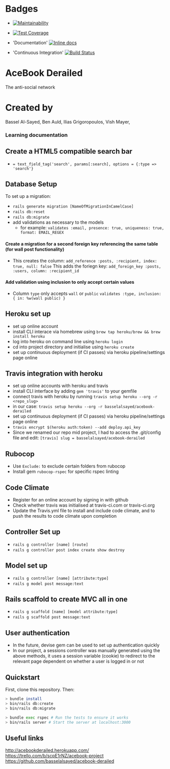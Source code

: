 # Badges

* [![Maintainability](https://api.codeclimate.com/v1/badges/00ec3fafb62856d2dc37/maintainability)](https://codeclimate.com/github/basselalsayed/acebook-derailed/maintainability)
* [![Test Coverage](https://api.codeclimate.com/v1/badges/00ec3fafb62856d2dc37/test_coverage)](https://codeclimate.com/github/basselalsayed/acebook-derailed/test_coverage)
  
* 'Documentation' [![Inline docs](http://inch-ci.org/github/basselalsayed/acebook-derailed.svg?branch=master)](http://inch-ci.org/github/basselalsayed/acebook-derailed)

* 'Continuous Integration' [![Build Status](https://travis-ci.org/basselalsayed/acebook-derailed.svg?branch=master)](https://travis-ci.org/basselalsayed/acebook-derailed)


# AceBook Derailed
The anti-social network

# Created by
Bassel Al-Sayed,
Ben Auld,
Ilias Grigoropoulos,
Vish Mayer,

### Learning documentation

## Create a HTML5 compatible search bar
*  `= text_field_tag('search', params[:search], options = {:type => 'search'}`
  
## Database Setup
To set up a migration:
* `rails generate migration [NameOfMigrationInCamelCase]`
* `rails db:reset`
* `rails db:migrate`
* add validations as necessary to the models
  * for example: `validates :email, presence: true, uniqueness: true, format: EMAIL_REGEX`
#### Create a migration for a second foreign key referencing the same table (for wall post functionality)
* This creates the column: `add_reference :posts, :recipient, index: true, null: false` 
  This adds the foriegn key: `add_foreign_key :posts, :users, column: :recipient_id`
#### Add validation using inclusion to only accept certain values
* Column `type` only accepts `wall` or `public` `validates :type, inclusion: { in: %w(wall public) }`

## Heroku set up
* set up online account
* install CLI interace via homebrew using `brew tap heroku/brew && brew install heroku`
* log into heroku on command line using `heroku login`
* cd into project directory and initialise using `heroku create`
* set up continuous deployment (if CI passes) via heroku pipeline/settings page online

## Travis integration with heroku
* set up online accounts with heroku and travis
* install CLI interface by adding `gem 'travis'` to your gemfile
* connect travis with heroku by running `travis setup heroku --org -r <repo_slug>`
* in our case: `travis setup heroku --org -r basselalsayed/acebook-derailed`
* set up continuous deployment (if CI passes) via heroku pipeline/settings page online
* `travis encrypt $(heroku auth:token) --add deploy.api_key`
* Since we renamed our repo mid project, I had to access the .git/config file and edit: `[travis]
  slug = basselalsayed/acebook-derailed`
  
## Rubocop
* Use `Exclude:` to exclude certain folders from rubocop
* Install gem `rubocop-rspec` for specific rspec linting
  
## Code Climate
* Register for an online account by signing in with github
* Check whether travis was initialised at travis-ci.com or travis-ci.org
* Update the Travis.yml file to install and include code climate, and to push the results to code climate upon completion
  
## Controller Set up
* `rails g controller [name] [route]`
* `rails g controller post index create show destroy`

## Model set up
* `rails g controller [name] [attribute:type]`
* `rails g model post message:text` 
  
## Rails scaffold to create MVC all in one
* `rails g scaffold [name] [model attribute:type]`
* `rails g scaffold post message:text`

## User authentication 
* In the future, devise gem can be used to set up authentication quickly
* In our project, a sessions controller was manually generated using the above methods, it uses a session variable (cookie) to redirect to the relevant page dependent on whether a user is logged in or not

## Quickstart

First, clone this repository. Then:

```bash
> bundle install
> bin/rails db:create
> bin/rails db:migrate

> bundle exec rspec # Run the tests to ensure it works
> bin/rails server # Start the server at localhost:3000
```
## Useful links

http://acebookderailed.herokuapp.com/
https://trello.com/b/scpE1rNZ/acebook-project
https://github.com/basselalsayed/acebook-derailed



